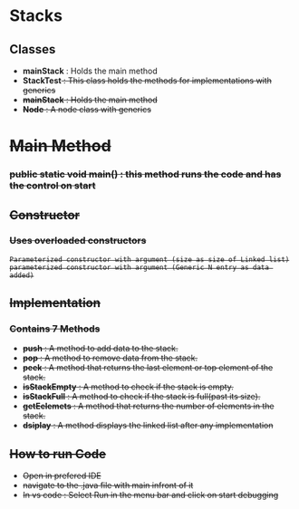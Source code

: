 # Stacks

## Classes
- **mainStack** : Holds the main method
- **StackTest<S>** : This class holds the methods for implementations with generics
- **mainStack** : Holds the main method
- **Node<N>** : A node class with generics


# Main Method
### public static void main() : this method runs the code and has the control on start

## Constructor 
### Uses overloaded constructors
    Parameterized constructor with argument (size as size of Linked list)
    parameterized constructor with argument (Generic N entry as data added)


## Implementation

### Contains 7 Methods
- **push** : A method to add data to the stack.
- **pop** : A method to remove data from the stack.
- **peek** : A method that returns the last element or top element of the stack.
- **isStackEmpty** : A method to check if the stack is empty.
- **isStackFull** : A method to check if the stack is full(past its size).
- **getEelemets** : A method that returns the number of elements in the stack.
- **dsiplay** : A method displays the linked list after any implementation

## How to run Code
-   Open in prefered IDE
-   navigate to the .java file with main infront of it
-   In vs code : Select Run in the menu bar and click on start debugging